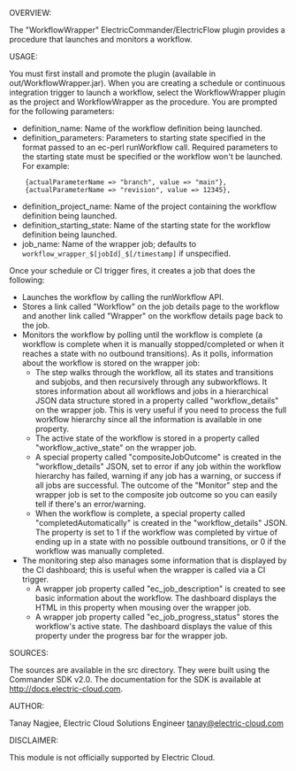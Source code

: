 OVERVIEW:

The "WorkflowWrapper" ElectricCommander/ElectricFlow plugin provides a procedure that launches and monitors a workflow.

USAGE:

You must first install and promote the plugin (available in out/WorkflowWrapper.jar).  When you are creating a schedule or continuous integration trigger to launch a workflow, select the WorkflowWrapper plugin as the project and WorkflowWrapper as the procedure.  You are prompted for the following parameters:
- definition_name: Name of the workflow definition being launched.
- definition_parameters: Parameters to starting state specified in the format passed to an ec-perl runWorkflow call. Required parameters to the starting state must be specified or the workflow won't be launched. For example:
```
    {actualParameterName => "branch", value => "main"},
    {actualParameterName => "revision", value => 12345},
```
- definition_project_name: Name of the project containing the workflow definition being launched.
- definition_starting_state: Name of the starting state for the workflow definition being launched.
- job_name: Name of the wrapper job; defaults to `workflow_wrapper_$[jobId]_$[/timestamp]` if unspecified.

Once your schedule or CI trigger fires, it creates a job that does the following:
- Launches the workflow by calling the runWorkflow API.
- Stores a link called "Workflow" on the job details page to the workflow and another link called "Wrapper" on the workflow details page back to the job.
- Monitors the workflow by polling until the workflow is complete (a workflow is complete when it is manually stopped/completed or when it reaches a state with no outbound transitions).  As it polls, information about the workflow is stored on the wrapper job:
  - The step walks through the workflow, all its states and transitions and subjobs, and then recursively through any subworkflows.  It stores information about all workflows and jobs in a hierarchical JSON data structure stored in a property called "workflow_details" on the wrapper job.  This is very useful if you need to process the full workflow hierarchy since all the information is available in one property.
  - The active state of the workflow is stored in a property called "workflow_active_state" on the wrapper job.
  - A special property called "compositeJobOutcome" is created in the "workflow_details" JSON, set to error if any job within the workflow hierarchy has failed, warning if any job has a warning, or success if all jobs are successful.  The outcome of the "Monitor" step and the wrapper job is set to the composite job outcome so you can easily tell if there's an error/warning.
  - When the workflow is complete, a special property called "completedAutomatically" is created in the "workflow_details" JSON.  The property is set to 1 if the workflow was completed by virtue of ending up in a state with no possible outbound transitions, or 0 if the workflow was manually completed.
- The monitoring step also manages some information that is displayed by the CI dashboard; this is useful when the wrapper is called via a CI trigger.
  - A wrapper job property called "ec_job_description" is created to see basic information about the workflow.  The dashboard displays the HTML in this property when mousing over the wrapper job.
  - A wrapper job property called "ec_job_progress_status" stores the workflow's active state.  The dashboard displays the value of this property under the progress bar for the wrapper job.  

SOURCES:

The sources are available in the src directory. They were built using the Commander SDK v2.0. The documentation for the SDK is available at http://docs.electric-cloud.com.

AUTHOR:

Tanay Nagjee, Electric Cloud Solutions Engineer
tanay@electric-cloud.com

DISCLAIMER:

This module is not officially supported by Electric Cloud.